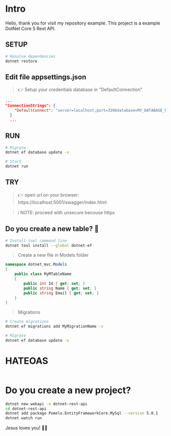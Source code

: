 # Intro

Hello, thank you for visit my repository example. This project is a example DotNet Core 5 Rest API.

## SETUP

```bash
# Resolve dependencies
dotnet restore
```

## Edit file appsettings.json

> 👉 Setup your credentials database in "DefaultConnection"

```json
...
"ConnectionStrings": {
    "DefaultConnect": "server=localhost;port=3306database=MY_DATABASE_NAME;uid=MY_USER_DB;pwd=MY_PASSWORD;"
  }
  ...
```

## RUN

```bash
# Migrate
dotnet ef database update -v

# Start
dotnet run
```

## TRY

> 👉 open url on your browser: https://localhost:5001/swagger/index.html

> ℹ NOTE: proceed with unsecure becouse https

## Do you create a new table? 🔨

```bash
# Install tool command line
dotnet tool install --global dotnet-ef
```

> Create a new file in Models folder

```cs
namespace dotnet_mvc.Models
{
    public class MyMTableName
    {
        public int Id { get; set; }
        public string Name { get; set; }
        public string Email { get; set; }
    }
}
```

> Migrations

```bash
# Create migrations
dotnet ef migrations add MyMigrationName -v

# Migrate
dotnet ef database update -v
```

# HATEOAS

```

```

# Do you create a new project?

```bash
dotnet new webapi -o dotnet-rest-api
cd dotnet-rest-api
dotnet add package Pomelo.EntityFrameworkCore.MySql --version 5.0.1
dotnet watch run
```

Jesus loves you! 🙌🙏
